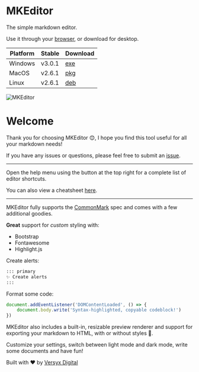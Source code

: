 # MKEditor

The simple markdown editor.

Use it through your [browser](https://versyxdigital.github.io/mkeditor/web/), or download for desktop.

| Platform    | Stable  | Download  |
| --------    | ------- | -------   |
| Windows     | v3.0.1  | [exe](https://github.com/versyxdigital/mkeditor/releases/download/v3.0.1/mkeditor-setup-v3.0.1-x86_64.zip) |
| MacOS       | v2.6.1  | [pkg](https://github.com/versyxdigital/mkeditor/releases/download/v3.0.1/mkeditor-setup-v3.0.1_x86_64.pkg) |
| Linux       | v2.6.1  | [deb](https://github.com/versyxdigital/mkeditor/releases/download/v2.6.1/mkeditor-setup-v2.6.1_amd64.deb)  |

![MKEditor](https://versyxdigital.github.io/mkeditor/demo.png)

# Welcome

Thank you for choosing MKEditor 😊, I hope you find this tool useful for all your markdown needs!

If you have any issues or questions, please feel free to submit an [issue](https://github.com/versyxdigital/mkeditor/issues).

---

Open the help menu using the button at the top right for a complete list of editor shortcuts.

You can also view a cheatsheet [here](https://versyxdigital.github.io/mkeditor/shortcuts).

---

MKEditor fully supports the [CommonMark](https://commonmark.org/) spec and comes with a few additional goodies.

**Great** support for _custom_ styling with:

- Bootstrap
- Fontawesome
- Highlight.js

Create alerts:

```md
::: primary
✨ Create alerts
:::
```

Format some code:

```javascript
document.addEventListener('DOMContentLoaded', () => {
    document.body.write('Syntax-highlighted, copyable codeblock!')
})
```

MKEditor also includes a built-in, resizable preview renderer and support for exporting your markdown to HTML, with or without styles 🚀.

Customize your settings, switch between light mode and dark mode, write some documents and have fun!

Built with ❤️ by [Versyx Digital](https://versyx.dev)
